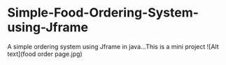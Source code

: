 # Simple-Food-Ordering-System-using-Jframe
A simple ordering system using Jframe in java...This is a mini project
![Alt text](food order page.jpg)
